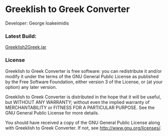 # Greeklish to Greek Converter #

Developer: George Ioakeimidis <giorgosioak95 at gmail.com>

### Latest Build: ###

[Greeklish2Greek.jar](https://bitbucket.org/giorgosioak/greeklishtogreekconverter/downloads/Greeklish2Greek.jar)

### License ###

Greeklish to Greek Converter is free software: you can redistribute it and/or modify
it under the terms of the GNU General Public License as published by
the Free Software Foundation, either version 3 of the License, or
(at your option) any later version.

Greeklish to Greek Converter is distributed in the hope that it will be useful,
but WITHOUT ANY WARRANTY; without even the implied warranty of
MERCHANTABILITY or FITNESS FOR A PARTICULAR PURPOSE.  See the
GNU General Public License for more details.

You should have received a copy of the GNU General Public License
along with Greeklish to Greek Converter.  If not, see <http://www.gnu.org/licenses/>.